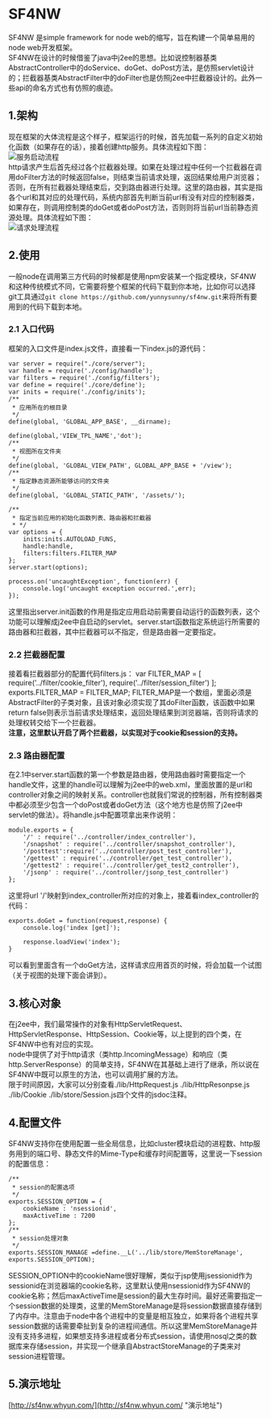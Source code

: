 # SF4NW #
SF4NW 是simple framework for node web的缩写，旨在构建一个简单易用的node web开发框架。  
SF4NW在设计的时候借鉴了java中j2ee的思想。比如说控制器基类AbstractController中的doService、doGet、doPost方法，是仿照servlet设计的；拦截器基类AbstractFilter中的doFilter也是仿照j2ee中拦截器设计的。此外一些api的命名方式也有仿照的痕迹。  
## 1.架构 ##
现在框架的大体流程是这个样子，框架运行的时候，首先加载一系列的自定义初始化函数（如果存在的话），接着创建http服务。具体流程如下图：    
![服务启动流程](https://raw.github.com/yunnysunny/sf4nw/master/doc/start.png)    
http请求产生后首先经过各个拦截器处理。如果在处理过程中任何一个拦截器在调用doFilter方法的时候返回false，则结束当前请求处理，返回结果给用户浏览器；否则，在所有拦截器处理结束后，交到路由器进行处理。这里的路由器，其实是指各个url和其对应的处理代码，系统内部首先判断当前url有没有对应的控制器类，如果存在，则调用控制类的doGet或者doPost方法，否则则将当前url当前静态资源处理。具体流程如下图：    
![请求处理流程](https://raw.github.com/yunnysunny/sf4nw/master/doc/request.png)    
## 2.使用 ##
一般node在调用第三方代码的时候都是使用npm安装某一个指定模块，SF4NW和这种传统模式不同，它需要将整个框架的代码下载到你本地，比如你可以选择git工具通过`git clone https://github.com/yunnysunny/sf4nw.git`来将所有要用到的代码下载到本地。
### 2.1 入口代码  
框架的入口文件是index.js文件，直接看一下index.js的源代码： 
 
    var server = require("./core/server");
    var handle = require('./config/handle');
    var filters = require('./config/filters');
    var define = require('./core/define');
    var inits = require('./config/inits');
    /**
     * 应用所在的根目录
     */
    define(global, 'GLOBAL_APP_BASE', __dirname);
    
    define(global,'VIEW_TPL_NAME','dot');
    /**
     * 视图所在文件夹
     */
    define(global, 'GLOBAL_VIEW_PATH', GLOBAL_APP_BASE + '/view');
    /**
     * 指定静态资源所能够访问的文件夹
     */
    define(global, 'GLOBAL_STATIC_PATH', '/assets/');
    
    /**
     * 指定当前应用的初始化函数列表、路由器和拦截器
     * */
    var options = {
        inits:inits.AUTOLOAD_FUNS,
        handle:handle,
        filters:filters.FILTER_MAP
    };
    server.start(options);
    
    process.on('uncaughtException', function(err) {
        console.log('uncaught exception occurred.',err);
    });
这里指出server.init函数的作用是指定应用启动前需要自动运行的函数列表，这个功能可以理解成j2ee中自启动的servlet。server.start函数指定系统运行所需要的路由器和拦截器，其中拦截器可以不指定，但是路由器一定要指定。
### 2.2 拦截器配置    
接着看拦截器部分的配置代码filters.js： 
	var FILTER_MAP = [
        require('../filter/cookie_filter'),
        require('../filter/session_filter')
    ];
    exports.FILTER_MAP = FILTER_MAP;
FILTER_MAP是一个数组，里面必须是AbstractFilter的子类对象，且该对象必须实现了其doFilter函数，该函数中如果return false则表示当前请求处理结束，返回处理结果到浏览器端，否则将请求的处理权转交给下一个拦截器。  
**注意，这里默认开启了两个拦截器，以实现对于cookie和session的支持。**
### 2.3 路由器配置
在2.1中server.start函数的第一个参数是路由器，使用路由器时需要指定一个handle文件，这里的handle可以理解为j2ee中的web.xml，里面放置的是url和controller对象之间的映射关系。controller也就我们常说的控制器，所有控制器类中都必须至少包含一个doPost或者doGet方法（这个地方也是仿照了j2ee中servlet的做法）。将handle.js中配置项拿出来作说明：

	module.exports = {
        '/' : require('../controller/index_controller'),
        '/snapshot' : require('../controller/snapshot_controller'),
        '/posttest':require('../controller/post_test_controller'),
        '/gettest' : require('../controller/get_test_controller'),
        '/gettest2' : require('../controller/get_test2_controller'),
        '/jsonp' : require('../controller/jsonp_test_controller')
    };

这里将url '/'映射到index_controller所对应的对象上，接着看index_controller的代码：

	exports.doGet = function(request,response) {
    	console.log('index [get]');
    
    	response.loadView('index');
    }
可以看到里面含有一个doGet方法，这样请求应用首页的时候，将会加载一个试图（关于视图的处理下面会讲到）。
## 3.核心对象 ##
在j2ee中，我们最常操作的对象有HttpServletRequest、HttpServletResponse、HttpSession、Cookie等，以上提到的四个类，在SF4NW中也有对应的实现。  
node中提供了对于http请求（类http.IncomingMessage）和响应（类http.ServerResponse）的简单支持，SF4NW在其基础上进行了继承，所以说在SF4NW中既可以原生的方法，也可以调用扩展的方法。  
限于时间原因，大家可以分别查看./lib/HttpRequest.js ./lib/HttpResonpse.js ./lib/Cookie ./lib/store/Session.js四个文件的jsdoc注释。
## 4.配置文件 ##
SF4NW支持你在使用配置一些全局信息，比如cluster模块启动的进程数、http服务用到的端口号、静态文件的Mime-Type和缓存时间配置等，这里说一下session的配置信息：

	/**
     * session的配置选项
     */
    exports.SESSION_OPTION = {
    	cookieName : 'nsessionid',
    	maxActiveTime : 7200	
    };
    /**
     * session处理对象
     */
    exports.SESSION_MANAGE =define.__L('../lib/store/MemStoreManage', exports.SESSION_OPTION);

SESSION_OPTION中的cookieName很好理解，类似于jsp使用jsessionid作为sessionid在浏览器端的cookie名称，这里默认使用nsessionid作为SF4NW的cookie名称；然后maxActiveTime是session的最大生存时间。最好还需要指定一个session数据的处理类，这里的MemStoreManage是将session数据直接存储到了内存中。注意由于node中各个进程中的变量是相互独立，如果将各个进程共享session数据的话需要牵扯到复杂的进程间通信。所以这里MemStoreManage并没有支持多进程，如果想支持多进程或者分布式session，请使用nosql之类的数据库来存储session，并实现一个继承自AbstractStoreManage的子类来对session进程管理。
## 5.演示地址 ##
[http://sf4nw.whyun.com/](http://sf4nw.whyun.com/ "演示地址")